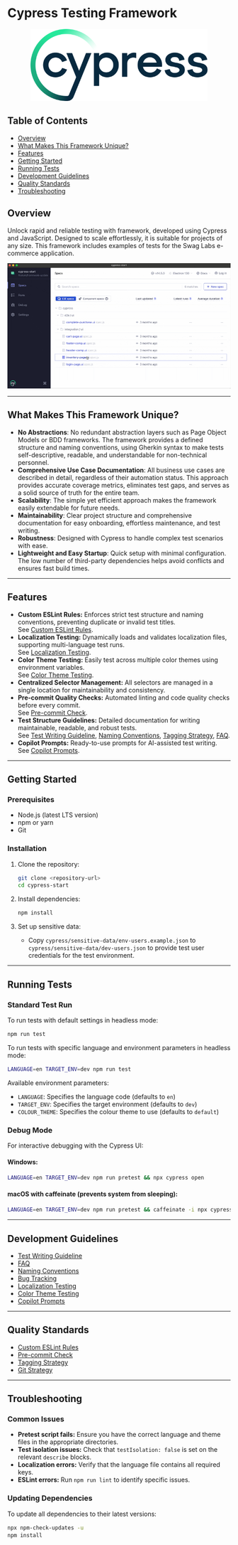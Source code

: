# Cypress Testing Framework

<p align="center">
    <picture>
      <source media="(prefers-color-scheme: dark)"  srcset="./assets/cypress-logo-dark.png">
      <source media="(prefers-color-scheme: light)" srcset="./assets/cypress-logo-light.png">
      <img alt="Cypress Logo" src="./assets/cypress-logo-light.png">
    </picture>
</p>

## Table of Contents

- [Overview](#overview)
- [What Makes This Framework Unique?](#what-makes-this-framework-unique)
- [Features](#features)
- [Getting Started](#getting-started)
- [Running Tests](#running-tests)
- [Development Guidelines](#development-guidelines)
- [Quality Standards](#quality-standards)
- [Troubleshooting](#troubleshooting)

## Overview

Unlock rapid and reliable testing with framework, developed using Cypress and JavaScript. Designed to scale
effortlessly, it is suitable for projects of any size. This framework includes examples of tests for the Swag Labs
e-commerce application.

![Alt text](assets/execution-example.gif)

---

## What Makes This Framework Unique?

- **No Abstractions**: No redundant abstraction layers such as Page Object Models or BDD frameworks. The framework
  provides a defined structure and naming conventions, using Gherkin syntax to make tests self-descriptive, readable, and
  understandable for non-technical personnel.
- **Comprehensive Use Case Documentation**: All business use cases are described in detail, regardless of their
  automation status. This approach provides accurate coverage metrics, eliminates test gaps, and serves as a solid source of truth
  for the entire team.
- **Scalability**: The simple yet efficient approach makes the framework easily extendable for future needs.
- **Maintainability**: Clear project structure and comprehensive documentation for easy onboarding,
  effortless maintenance, and test writing.
- **Robustness**: Designed with Cypress to handle complex test scenarios with ease.
- **Lightweight and Easy Startup**: Quick setup with minimal configuration. The low number of third-party dependencies
  helps avoid conflicts and ensures fast build times.

---

## Features

- **Custom ESLint Rules:** Enforces strict test structure and naming conventions, preventing duplicate or invalid test
  titles.  
  See [Custom ESLint Rules](docs/eslint-custom-rules.md).
- **Localization Testing:** Dynamically loads and validates localization files, supporting multi-language test runs.  
  See [Localization Testing](docs/localization-testing.md).
- **Color Theme Testing:** Easily test across multiple color themes using environment variables.  
  See [Color Theme Testing](docs/colour-theme-testing.md).
- **Centralized Selector Management:** All selectors are managed in a single location for maintainability and
  consistency.
- **Pre-commit Quality Checks:** Automated linting and code quality checks before every commit.  
  See [Pre-commit Check](docs/pre-commit-check.md).
- **Test Structure Guidelines:** Detailed documentation for writing maintainable, readable, and robust tests.  
  See [Test Writing Guideline](docs/test-writing-guideline.md), [Naming Conventions](docs/naming-conventions.md), [Tagging Strategy](docs/tagging-strategy.md), [FAQ](docs/faq.md).
- **Copilot Prompts:** Ready-to-use prompts for AI-assisted test writing.  
  See [Copilot Prompts](docs/copilot-prompts.md).

---

## Getting Started

### Prerequisites

- Node.js (latest LTS version)
- npm or yarn
- Git

### Installation

1. Clone the repository:

   ```bash
   git clone <repository-url>
   cd cypress-start
   ```

2. Install dependencies:

   ```bash
   npm install
   ```

3. Set up sensitive data:

    - Copy `cypress/sensitive-data/env-users.example.json` to `cypress/sensitive-data/dev-users.json` to provide test
      user credentials for the test environment.

---

## Running Tests

### Standard Test Run

To run tests with default settings in headless mode:

```bash
npm run test
```

To run tests with specific language and environment parameters in headless mode:

```bash
LANGUAGE=en TARGET_ENV=dev npm run test
```

Available environment parameters:

- `LANGUAGE`: Specifies the language code (defaults to `en`)
- `TARGET_ENV`: Specifies the target environment (defaults to `dev`)
- `COLOUR_THEME`: Specifies the colour theme to use (defaults to `default`)

### Debug Mode

For interactive debugging with the Cypress UI:

#### Windows:

```bash
LANGUAGE=en TARGET_ENV=dev npm run pretest && npx cypress open
```

#### macOS with caffeinate (prevents system from sleeping):

```bash
LANGUAGE=en TARGET_ENV=dev npm run pretest && caffeinate -i npx cypress open
```

---

## Development Guidelines

- [Test Writing Guideline](docs/test-writing-guideline.md)
- [FAQ](docs/faq.md)
- [Naming Conventions](docs/naming-conventions.md)
- [Bug Tracking](docs/bug-tracking.md)
- [Localization Testing](docs/localization-testing.md)
- [Color Theme Testing](docs/colour-theme-testing.md)
- [Copilot Prompts](docs/copilot-prompts.md)

---

## Quality Standards

- [Custom ESLint Rules](docs/eslint-custom-rules.md)
- [Pre-commit Check](docs/pre-commit-check.md)
- [Tagging Strategy](docs/tagging-strategy.md)
- [Git Strategy](docs/git-strategy.md)

---

## Troubleshooting

### Common Issues

- **Pretest script fails:** Ensure you have the correct language and theme files in the appropriate directories.
- **Test isolation issues:** Check that `testIsolation: false` is set on the relevant `describe` blocks.
- **Localization errors:** Verify that the language file contains all required keys.
- **ESLint errors:** Run `npm run lint` to identify specific issues.

### Updating Dependencies

To update all dependencies to their latest versions:

```bash
npx npm-check-updates -u
npm install
```
